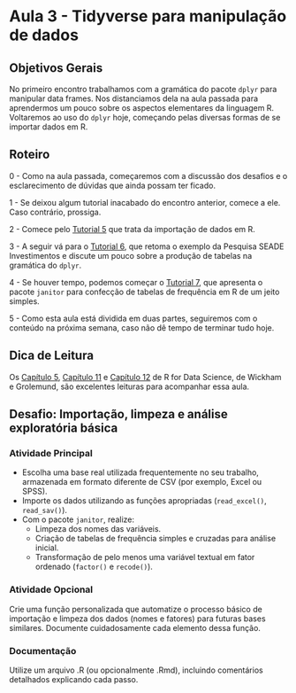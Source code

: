 #  Aula 3 - Tidyverse para manipulação de dados

## Objetivos Gerais

No primeiro encontro trabalhamos com a gramática do pacote `dplyr` para manipular data frames. Nos distanciamos dela na aula passada para aprendermos um pouco sobre os aspectos elementares da linguagem R. Voltaremos ao uso do `dplyr` hoje, começando pelas diversas formas de se importar dados em R.


## Roteiro

<!--- 0 - Às 08h30 faremos um encontro virtual (Teams) de 30 a 45 minutos para falarmos dos objetivos de hoje e tirarmos dúvidas sobre a aula passada. Hoje teremos duas aulas ao longo do dia. Esta, pela manhã, e seguiremos com a Aula 3 (parte 2) na parte da tarde. Tome fôlego e vamos juntos! --->

0 - Como na aula passada, começaremos com a discussão dos desafios e o esclarecimento de dúvidas que ainda possam ter ficado.

1 - Se deixou algum tutorial inacabado do encontro anterior, comece a ele. Caso contrário, prossiga.

2 - Comece pelo [Tutorial 5](/tutorial/tutorial-05.md) que trata da importação de dados em R.

3 - A seguir vá para o [Tutorial 6](/tutorial/tutorial-06.md), que retoma o exemplo da Pesquisa SEADE Investimentos e discute um pouco sobre a produção de tabelas na gramática do `dplyr`. 

4 - Se houver tempo, podemos começar o [Tutorial 7](/tutorial/tutorial-07.md), que apresenta o pacote `janitor` para confecção de tabelas de frequência em R de um jeito simples.

<!--- 5 - Faremos uma pausa às 12h30, para o almoço. Retornaremos às 13h30 para a segunda parte da aula. --->

5 - Como esta aula está dividida em duas partes, seguiremos com o conteúdo na próxima semana, caso não dê tempo de terminar tudo hoje.

## Dica de Leitura

Os [Capítulo 5](https://r4ds.had.co.nz/transform.html), [Capítulo 11](https://r4ds.had.co.nz/data-import.html) e [Capítulo 12](https://r4ds.had.co.nz/tidy-data.html) de R for Data Science, de Wickham e Grolemund, são excelentes leituras para acompanhar essa aula.


## Desafio: Importação, limpeza e análise exploratória básica

### Atividade Principal

- Escolha uma base real utilizada frequentemente no seu trabalho, armazenada em formato diferente de CSV (por exemplo, Excel ou SPSS).
- Importe os dados utilizando as funções apropriadas (`read_excel()`, `read_sav()`).
- Com o pacote `janitor`, realize:
    - Limpeza dos nomes das variáveis.
    - Criação de tabelas de frequência simples e cruzadas para análise inicial.
    - Transformação de pelo menos uma variável textual em fator ordenado (`factor()` e `recode()`).


### Atividade Opcional

Crie uma função personalizada que automatize o processo básico de importação e limpeza dos dados (nomes e fatores) para futuras bases similares. Documente cuidadosamente cada elemento dessa função.

### Documentação

Utilize um arquivo .R (ou opcionalmente .Rmd), incluindo comentários detalhados explicando cada passo.
